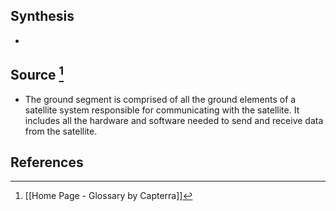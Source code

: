 ## Synthesis
- 
## Source [^1]
- The ground segment is comprised of all the ground elements of a satellite system responsible for communicating with the satellite. It includes all the hardware and software needed to send and receive data from the satellite.
## References

[^1]: [[Home Page - Glossary by Capterra]]